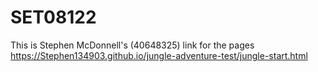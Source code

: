 # SET08122
This is Stephen McDonnell's (40648325) link for the pages https://Stephen134903.github.io/jungle-adventure-test/jungle-start.html


